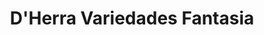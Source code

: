 ---
title: "D'Herra Variedades Fantasia"
url: /san-cristobal/dherra-variedades-fantasia/
shop: Kramladen
---